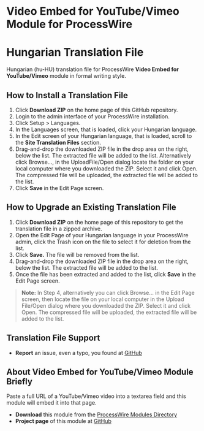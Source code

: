 Video Embed for YouTube/Vimeo Module for ProcessWire
====================================================
Hungarian Translation File
==========================


Hungarian (hu-HU) translation file for ProcessWire **Video Embed for YouTube/Vimeo** module in formal writing style.


How to Install a Translation File
---------------------------------

1. Click **Download ZIP** on the home page of this GitHub repository.
2. Login to the admin interface of your ProcessWire installation.
3. Click Setup > Languages.
4. In the Languages screen, that is loaded, click your Hungarian language.
5. In the Edit screen of your Hungarian language, that is loaded, scroll to the **Site Translation Files** section.
6. Drag-and-drop the downloaded ZIP file in the drop area on the right, below the list. The extracted file will be added to the list. Alternatively click Browse..., in the UploadFile/Open dialog locate the folder on your local computer where you downloaded the ZIP. Select it and click Open. The compressed file will be uploaded, the extracted file will be added to the list.
7. Click **Save** in the Edit Page screen.
   
How to Upgrade an Existing Translation File
-------------------------------------------
1. Click **Download ZIP** on the home page of this repository to get the translation file in a zipped archive.
2. Open the Edit Page of your Hungarian language in your ProcessWire admin, click the Trash icon on the file to select it for deletion from the list.
3. Click **Save.** The file will be removed from the list.
4. Drag-and-drop the downloaded ZIP file in the drop area on the right, below the list. The extracted file will be added to the list.
5. Once the file has been extracted and added to the list, click **Save** in the Edit Page screen.

> **Note:** In Step 4, alternatively you can click Browse... in the Edit Page screen, then locate the file on your local computer in the Upload File/Open dialog where you downloaded the ZIP. Select it and click Open. The compressed file will be uploaded, the extracted file will be added to the list.

Translation File Support
------------------------
- **Report** an issue, even a typo, you found at [GitHub](https://github.com/jtherczeg/pw-textformattervideoembed-hungarian-lng/issues)

About Video Embed for YouTube/Vimeo Module Briefly
---------------------------------------------------
Paste a full URL of a YouTube/Vimeo video into a textarea field and this module will embed it into that page.
                                              
- **Download** this module from the [ProcessWire Modules Directory](http://modules.processwire.com/modules/textformatter-video-embed/)
- **Project page** of this module at [GitHub](https://github.com/ryancramerdesign/TextformatterVideoEmbed)
